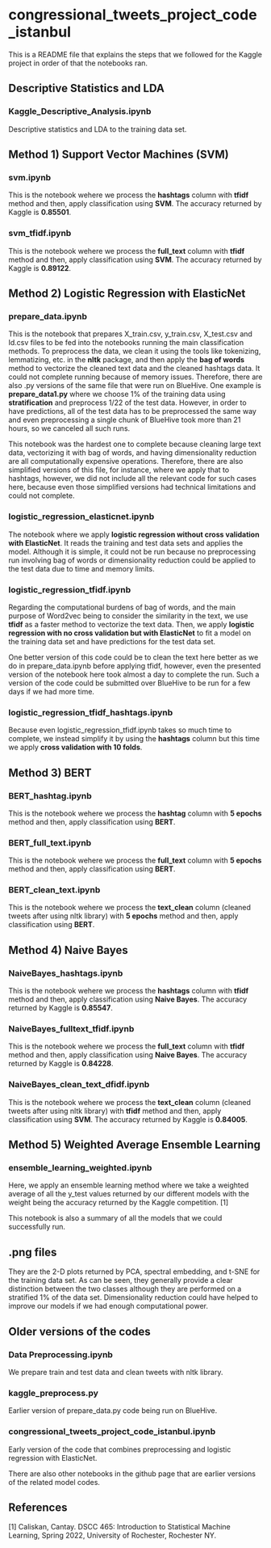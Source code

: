 # congressional_tweets_project_code_istanbul

This is a README file that explains the steps that we followed for the Kaggle project in order of that the notebooks ran.

## Descriptive Statistics and LDA

### Kaggle_Descriptive_Analysis.ipynb

Descriptive statistics and LDA to the training data set.

## Method 1) Support Vector Machines (SVM)

### svm.ipynb

This is the notebook wehere we process the **hashtags** column with **tfidf** method and then, apply classification using **SVM**. The accuracy returned by Kaggle is **0.85501**.

### svm_tfidf.ipynb

This is the notebook wehere we process the **full_text** column with **tfidf** method and then, apply classification using **SVM**. The accuracy returned by Kaggle is **0.89122**.

## Method 2) Logistic Regression with ElasticNet

### prepare_data.ipynb

This is the notebook that prepares X_train.csv, y_train.csv, X_test.csv and Id.csv files to be fed into the notebooks running the main classification methods. To preprocess the data, we clean it using the tools like tokenizing, lemmatizing, etc. in the **nltk** package, and then apply the **bag of words** method to vectorize the cleaned text data and the cleaned hashtags data. It could not complete running because of memory issues. Therefore, there are also .py versions of the same file that were run on BlueHive. One example is **prepare_data1.py** where we choose 1% of the training data using **stratification** and preprocess 1/22 of the test data. However, in order to have predictions, all of the test data has to be preprocessed the same way and even preprocessing a single chunk of BlueHive took more than 21 hours, so we canceled all such runs. 

This notebook was the hardest one to complete because cleaning large text data, vectorizing it with bag of words, and having dimensionality reduction are all computationally expensive operations. Therefore, there are also simplified versions of this file, for instance, where we apply that to hashtags, however, we did not include all the relevant code for such cases here, because even those simplified versions had technical limitations and could not complete.

### logistic_regression_elasticnet.ipynb

The notebook where we apply **logistic regression without cross validation with ElasticNet**. It reads the training and test data sets and applies the model. Although it is simple, it could not be run because no preprocessing run involving bag of words or dimensionality reduction could be applied to the test data due to time and memory limits.

### logistic_regression_tfidf.ipynb

Regarding the computational burdens of bag of words, and the main purpose of Word2vec being to consider the similarity in the text, we use **tfidf** as a faster method to vectorize the text data. Then, we apply **logistic regression with no cross validation but with ElasticNet** to fit a model on the training data set and have predictions for the test data set. 

One better version of this code could be to clean the text here better as we do in prepare_data.ipynb before applying tfidf, however, even the presented version of the notebook here took almost a day to complete the run. Such a version of the code could be submitted over BlueHive to be run for a few days if we had more time.

### logistic_regression_tfidf_hashtags.ipynb

Because even logistic_regression_tfidf.ipynb takes so much time to complete, we instead simplify it by using the **hashtags** column but this time we apply **cross validation with 10 folds**.

## Method 3) BERT

### BERT_hashtag.ipynb

This is the notebook wehere we process the **hashtag** column with **5 epochs** method and then, apply classification using **BERT**. 

### BERT_full_text.ipynb

This is the notebook wehere we process the **full_text** column with **5 epochs** method and then, apply classification using **BERT**. 

### BERT_clean_text.ipynb

This is the notebook wehere we process the **text_clean** column (cleaned tweets after using nltk library) with **5 epochs** method and then, apply classification using **BERT**. 


## Method 4) Naive Bayes

### NaiveBayes_hashtags.ipynb

This is the notebook wehere we process the **hashtags** column with **tfidf** method and then, apply classification using **Naive Bayes**. The accuracy returned by Kaggle is **0.85547**.

### NaiveBayes_fulltext_tfidf.ipynb

This is the notebook wehere we process the **full_text** column with **tfidf** method and then, apply classification using **Naive Bayes**. The accuracy returned by Kaggle is **0.84228**.

### NaiveBayes_clean_text_dfidf.ipynb

This is the notebook wehere we process the **text_clean** column (cleaned tweets after using nltk library) with **tfidf** method and then, apply classification using **SVM**. The accuracy returned by Kaggle is **0.84005**.


## Method 5) Weighted Average Ensemble Learning

### ensemble_learning_weighted.ipynb

Here, we apply an ensemble learning method where we take a weighted average of all the y_test values returned by our different models with the weight being the accuracy returned by the Kaggle competition. [1]

This notebook is also a summary of all the models that we could successfully run.

## .png files

They are the 2-D plots returned by PCA, spectral embedding, and t-SNE for the training data set. As can be seen, they generally provide a clear distinction between the two classes although they are performed on a stratified 1% of the data set. Dimensionality reduction could have helped to improve our models if we had enough computational power.

## Older versions of the codes

### Data Preprocessing.ipynb

We prepare train and test data and clean tweets with nltk library.

### kaggle_preprocess.py

Earlier version of prepare_data.py code being run on BlueHive.

### congressional_tweets_project_code_istanbul.ipynb

Early version of the code that combines preprocessing and logistic regression with ElasticNet.

There are also other notebooks in the github page that are earlier versions of the related model codes.

## References

[1] Caliskan, Cantay. DSCC 465: Introduction to Statistical Machine Learning, Spring 2022, University of Rochester, Rochester NY.
